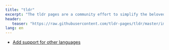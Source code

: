 ```yaml
---
title: "tldr"
excerpt: "The tldr pages are a community effort to simplify the beloved man pages with practical examples."
header:
   teaser: "https://raw.githubusercontent.com/tldr-pages/tldr/master/images/banner-light.png"
lang: en
---
```


- [Add support for other languages](https://github.com/tldr-pages/tldr-python-client/pull/83)
